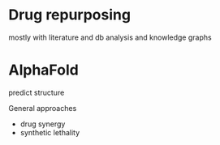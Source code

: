 # Drug repurposing
mostly with literature and db analysis and knowledge graphs

# AlphaFold
predict structure


General approaches
- drug synergy
- synthetic lethality